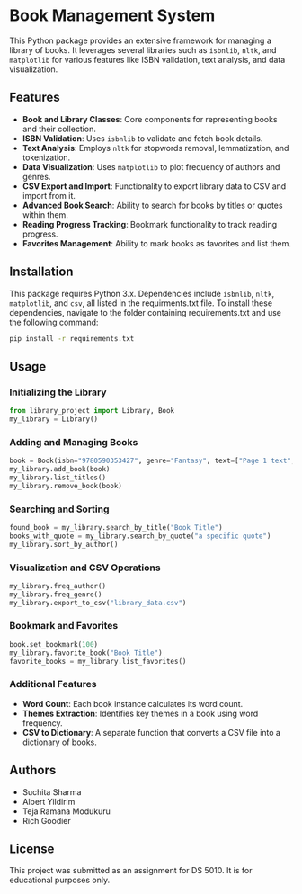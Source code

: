 # Book Management System

This Python package provides an extensive framework for managing a library of books. It leverages several libraries such as `isbnlib`, `nltk`, and `matplotlib` for various features like ISBN validation, text analysis, and data visualization.

## Features

- **Book and Library Classes**: Core components for representing books and their collection.
- **ISBN Validation**: Uses `isbnlib` to validate and fetch book details.
- **Text Analysis**: Employs `nltk` for stopwords removal, lemmatization, and tokenization.
- **Data Visualization**: Uses `matplotlib` to plot frequency of authors and genres.
- **CSV Export and Import**: Functionality to export library data to CSV and import from it.
- **Advanced Book Search**: Ability to search for books by titles or quotes within them.
- **Reading Progress Tracking**: Bookmark functionality to track reading progress.
- **Favorites Management**: Ability to mark books as favorites and list them.

## Installation

This package requires Python 3.x. Dependencies include `isbnlib`, `nltk`, `matplotlib`, and `csv`, all listed in the requirments.txt file. To install these dependencies, navigate to the folder containing requirements.txt and use the following command:

```bash
pip install -r requirements.txt
```

## Usage

### Initializing the Library

```python
from library_project import Library, Book
my_library = Library()
```

### Adding and Managing Books

```python
book = Book(isbn="9780590353427", genre="Fantasy", text=["Page 1 text", "Page 2 text"])
my_library.add_book(book)
my_library.list_titles()
my_library.remove_book(book)
```

### Searching and Sorting

```python
found_book = my_library.search_by_title("Book Title")
books_with_quote = my_library.search_by_quote("a specific quote")
my_library.sort_by_author()
```

### Visualization and CSV Operations

```python
my_library.freq_author()
my_library.freq_genre()
my_library.export_to_csv("library_data.csv")
```

### Bookmark and Favorites

```python
book.set_bookmark(100)
my_library.favorite_book("Book Title")
favorite_books = my_library.list_favorites()
```

### Additional Features

- **Word Count**: Each book instance calculates its word count.
- **Themes Extraction**: Identifies key themes in a book using word frequency.
- **CSV to Dictionary**: A separate function that converts a CSV file into a dictionary of books.

## Authors

 - Suchita Sharma
 - Albert Yildirim
 - Teja Ramana Modukuru
 - Rich Goodier

## License

This project was submitted as an assignment for DS 5010.  It is for educational purposes only.